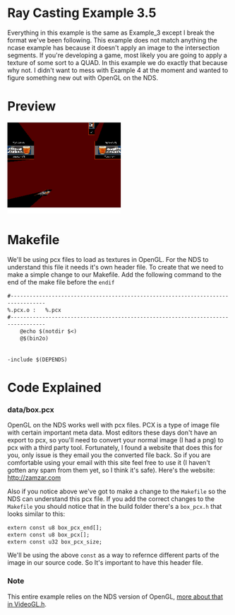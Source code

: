 # Ray Casting Example 3.5
Everything in this example is the same as Example_3 except I break the format we've been following. This example does not match anything the ncase example has because it doesn't apply an image to the intersection segments. If you're developing a game, most likely you are going to apply a texture of some sort to a QUAD. In this example we do exactly that because why not. I didn't want to mess with Example 4 at the moment and wanted to figure something new out with OpenGL on the NDS.

# Preview
![image mapping casting](./preview/image_mapping.png)
# Makefile
We'll be using pcx files to load as textures in OpenGL. For the NDS to understand this file it needs it's own header file. To create that we need to make a simple change to our Makefile. Add the following command to the end of the make file before the `endif`
````
#---------------------------------------------------------------------------------
%.pcx.o	:	%.pcx
#---------------------------------------------------------------------------------
	@echo $(notdir $<)
	@$(bin2o)


-include $(DEPENDS)
````

# Code Explained

### data/box.pcx
OpenGL on the NDS works well with pcx files. PCX is a type of image file with certain important meta data. Most editors these days don't have an export to pcx, so you'll need to convert your normal image (I had a png) to pcx with a third party tool. Fortunately, I found a website that does this for you, only issue is they email you the converted file back. So if you are comfortable using your email with this site feel free to use it (I haven't gotten any spam from them yet, so I think it's safe). Here's the website: http://zamzar.com

Also if you notice above we've got to make a change to the `Makefile` so the NDS can understand this pcx file. If you add the correct changes to the `Makefile` you should notice that in the build folder there's a `box_pcx.h` that looks similar to this:
````
extern const u8 box_pcx_end[];
extern const u8 box_pcx[];
extern const u32 box_pcx_size;
````
We'll be using the above `const` as a way to refernce different parts of the image in our source code. So It's important to have this header file.

### Note
This entire example relies on the NDS version of OpenGL, [more about that in VideoGL.h](http://libnds.devkitpro.org/videoGL_8h.html).
